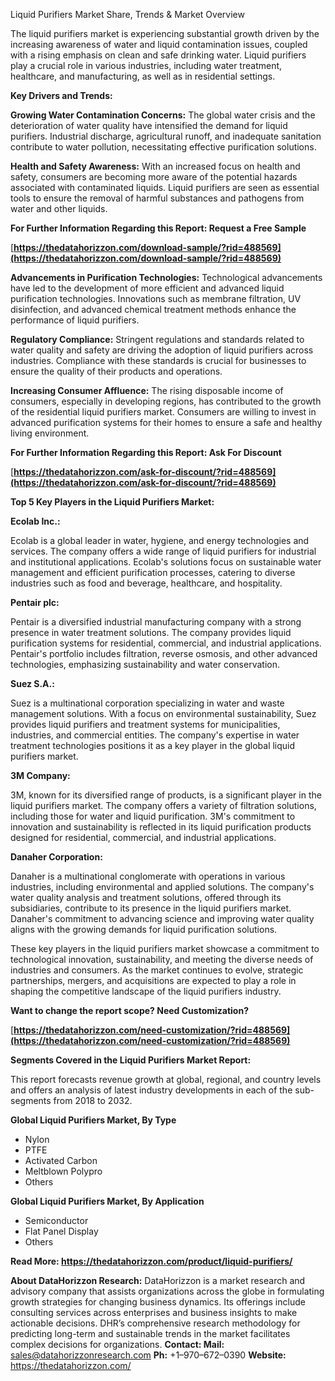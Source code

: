 ﻿Liquid Purifiers Market Share, Trends & Market Overview

The liquid purifiers market is experiencing substantial growth driven by the increasing awareness of water and liquid contamination issues, coupled with a rising emphasis on clean and safe drinking water. Liquid purifiers play a crucial role in various industries, including water treatment, healthcare, and manufacturing, as well as in residential settings.

**Key Drivers and Trends:**

**Growing Water Contamination Concerns:** The global water crisis and the deterioration of water quality have intensified the demand for liquid purifiers. Industrial discharge, agricultural runoff, and inadequate sanitation contribute to water pollution, necessitating effective purification solutions.

**Health and Safety Awareness:** With an increased focus on health and safety, consumers are becoming more aware of the potential hazards associated with contaminated liquids. Liquid purifiers are seen as essential tools to ensure the removal of harmful substances and pathogens from water and other liquids.

**For Further Information Regarding this Report: Request a Free Sample**

[**https://thedatahorizzon.com/download-sample/?rid=488569](https://thedatahorizzon.com/download-sample/?rid=488569)** 

**Advancements in Purification Technologies:** Technological advancements have led to the development of more efficient and advanced liquid purification technologies. Innovations such as membrane filtration, UV disinfection, and advanced chemical treatment methods enhance the performance of liquid purifiers.

**Regulatory Compliance:** Stringent regulations and standards related to water quality and safety are driving the adoption of liquid purifiers across industries. Compliance with these standards is crucial for businesses to ensure the quality of their products and operations.

**Increasing Consumer Affluence:** The rising disposable income of consumers, especially in developing regions, has contributed to the growth of the residential liquid purifiers market. Consumers are willing to invest in advanced purification systems for their homes to ensure a safe and healthy living environment.

**For Further Information Regarding this Report: Ask For Discount**

[**https://thedatahorizzon.com/ask-for-discount/?rid=488569](https://thedatahorizzon.com/ask-for-discount/?rid=488569)** 

**Top 5 Key Players in the Liquid Purifiers Market:**

**Ecolab Inc.:**

Ecolab is a global leader in water, hygiene, and energy technologies and services. The company offers a wide range of liquid purifiers for industrial and institutional applications. Ecolab's solutions focus on sustainable water management and efficient purification processes, catering to diverse industries such as food and beverage, healthcare, and hospitality.

**Pentair plc:**

Pentair is a diversified industrial manufacturing company with a strong presence in water treatment solutions. The company provides liquid purification systems for residential, commercial, and industrial applications. Pentair's portfolio includes filtration, reverse osmosis, and other advanced technologies, emphasizing sustainability and water conservation.

**Suez S.A.:**

Suez is a multinational corporation specializing in water and waste management solutions. With a focus on environmental sustainability, Suez provides liquid purifiers and treatment systems for municipalities, industries, and commercial entities. The company's expertise in water treatment technologies positions it as a key player in the global liquid purifiers market.

**3M Company:**

3M, known for its diversified range of products, is a significant player in the liquid purifiers market. The company offers a variety of filtration solutions, including those for water and liquid purification. 3M's commitment to innovation and sustainability is reflected in its liquid purification products designed for residential, commercial, and industrial applications.

**Danaher Corporation:**

Danaher is a multinational conglomerate with operations in various industries, including environmental and applied solutions. The company's water quality analysis and treatment solutions, offered through its subsidiaries, contribute to its presence in the liquid purifiers market. Danaher's commitment to advancing science and improving water quality aligns with the growing demands for liquid purification solutions.

These key players in the liquid purifiers market showcase a commitment to technological innovation, sustainability, and meeting the diverse needs of industries and consumers. As the market continues to evolve, strategic partnerships, mergers, and acquisitions are expected to play a role in shaping the competitive landscape of the liquid purifiers industry.

**Want to change the report scope? Need Customization?**

[**https://thedatahorizzon.com/need-customization/?rid=488569](https://thedatahorizzon.com/need-customization/?rid=488569)** 

**Segments Covered in the Liquid Purifiers Market Report:**

This report forecasts revenue growth at global, regional, and country levels and offers an analysis of latest industry developments in each of the sub-segments from 2018 to 2032.

**Global Liquid Purifiers Market, By Type**

- Nylon
- PTFE
- Activated Carbon
- Meltblown Polypro
- Others

**Global Liquid Purifiers Market, By Application**

- Semiconductor
- Flat Panel Display
- Others

**Read More: <https://thedatahorizzon.com/product/liquid-purifiers/>** 

**About DataHorizzon Research:**DataHorizzon is a market research and advisory company that assists organizations across the globe in formulating growth strategies for changing business dynamics. Its offerings include consulting services across enterprises and business insights to make actionable decisions. DHR’s comprehensive research methodology for predicting long-term and sustainable trends in the market facilitates complex decisions for organizations.**Contact:Mail:** sales@datahorizzonresearch.com**Ph:** +1–970–672–0390**Website:** https://thedatahorizzon.com/

